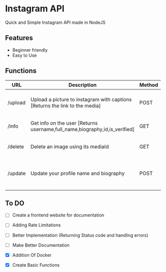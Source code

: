 # Instagram API
Quick and Simple Instagram API made in NodeJS 

## Features 
- Beginner friendly
- Easy to Use

## Functions 

| URL     | Description                                                                 | Method | Params                                    |
|---------|-----------------------------------------------------------------------------|--------|-------------------------------------------|
| /upload | Upload a picture to instagram with captions [Returns the link to the media] | POST   | image= [file(image)] caption= [text]      |
| /info   | Get info on the user [Returns username,full_name,biography,id,is_verified]  | GET    | username=[username of the user]           |
| /delete | Delete an image using its mediaId                                           | GET    | mediaID=[id of the media]                 |
| /update | Update your profile name and biography                                      | POST   | name=[New Name] Biography=[new Biography] |

## To DO
- [ ] Create a frontend website for documentation
- [ ] Adding Rate Limitations
- [ ] Better Implementation (Returning Status code and handling errors)
- [ ] Make Better Documentation
- [x] Addition Of Docker
- [x] Create Basic Functions

